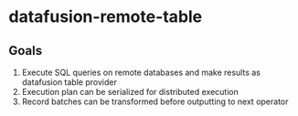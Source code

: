 # datafusion-remote-table

## Goals
1. Execute SQL queries on remote databases and make results as datafusion table provider
2. Execution plan can be serialized for distributed execution
3. Record batches can be transformed before outputting to next operator